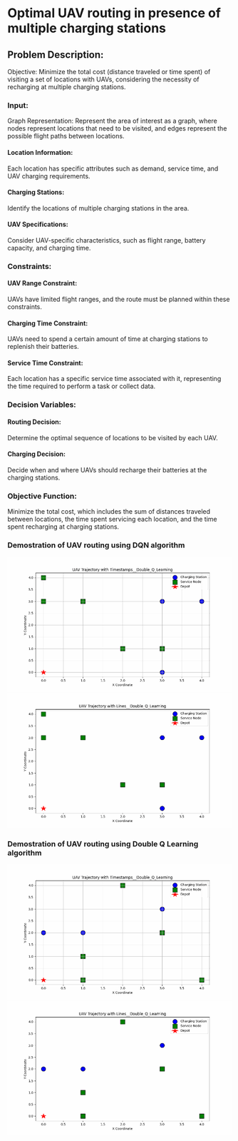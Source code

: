 # Optimal UAV routing in presence of multiple charging stations

## Problem Description:

Objective: Minimize the total cost (distance traveled or time spent) of visiting a set of locations with UAVs, considering the necessity of recharging at multiple charging stations.

### Input:

Graph Representation: Represent the area of interest as a graph, where nodes represent locations that need to be visited, and edges represent the possible flight paths between locations.

#### Location Information: 
Each location has specific attributes such as demand, service time, and UAV charging requirements.

#### Charging Stations: 
Identify the locations of multiple charging stations in the area.

#### UAV Specifications: 
Consider UAV-specific characteristics, such as flight range, battery capacity, and charging time.

### Constraints:

#### UAV Range Constraint: 
UAVs have limited flight ranges, and the route must be planned within these constraints.

#### Charging Time Constraint: 
UAVs need to spend a certain amount of time at charging stations to replenish their batteries.

#### Service Time Constraint: 
Each location has a specific service time associated with it, representing the time required to perform a task or collect data.

### Decision Variables:

#### Routing Decision: 
Determine the optimal sequence of locations to be visited by each UAV.

#### Charging Decision: 
Decide when and where UAVs should recharge their batteries at the charging stations.

### Objective Function:

Minimize the total cost, which includes the sum of distances traveled between locations, the time spent servicing each location, and the time spent recharging at charging stations.

### Demostration of UAV routing using DQN algorithm
![UAV routing using DQN algorithm with timestamp](trajectory/DQN/uav_trajectory__DQN.gif)
![UAV routing using DQN algorithm without timestamp](trajectory/DQN/uav_trajectory_lines__DQN.gif)

### Demostration of UAV routing using Double Q Learning algorithm
![UAV routing using Double Q Learning algorithm with timestamp](trajectory/DQL/uav_trajectory__Double_Q_Learning.gif)
![UAV routing using Double Q Learning algorithm without timestamp](trajectory/DQL/uav_trajectory_lines__Double_Q_Learning_1.gif)
